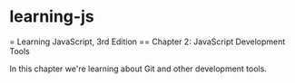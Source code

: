 # learning-js
= Learning JavaScript, 3rd Edition
== Chapter 2: JavaScript Development Tools

In this chapter we're learning about Git and other development tools.